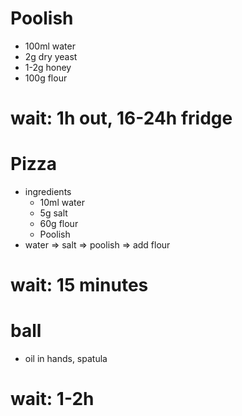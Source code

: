 # Poolish
- 100ml water
- 2g dry yeast
- 1-2g honey
- 100g flour

# wait: 1h out, 16-24h fridge

# Pizza
- ingredients
    - 10ml water
    - 5g salt
    - 60g flour
    - Poolish
- water => salt => poolish => add flour

# wait: 15 minutes

# ball
- oil in hands, spatula

# wait: 1-2h
